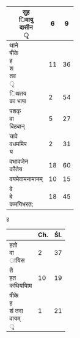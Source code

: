 | सुह<br>िमायु<br>दासीन<br>ृ        | 6  | 9  |
|-----------------------------------|----|----|
| थाने<br>षीके<br>ह<br>श<br>तव<br>ृ | 11 | 36 |
| िथतय<br>का भाषा                   | 2  | 54 |
| पशकृ<br>वा<br>बिहबान्             | 5  | 27 |
| चावे<br>वधममिप<br>य               | 2  | 31 |
| वभावजेन<br>कौतेय                  | 18 | 60 |
| वयमेवामनामानम्                    | 10 | 15 |
| वे<br>वे<br>कमयिभरत:              | 18 | 45 |

ह

|                                   | Ch. | Śl. |
|-----------------------------------|-----|-----|
| हतो<br>वा<br>ायिस                 | 2   | 37  |
| ते<br>हत<br>कथिययािम              | 10  | 19  |
| षीके<br>ह<br>शं तदा<br>वायम्<br>ृ | 1   | 21  |